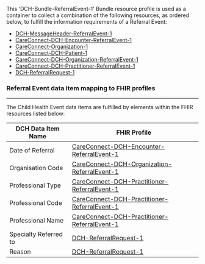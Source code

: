 This 'DCH-Bundle-ReferralEvent-1' Bundle resource profile is used as a container to collect a combination of the following resources, as ordered below, to fulfill the information requirements of a Referral Event:

- [DCH-MessageHeader-ReferralEvent-1]
- [CareConnect-DCH-Encounter-ReferralEvent-1]
- [CareConnect-Organization-1]
- [CareConnect-DCH-Patient-1]
- [CareConnect-DCH-Organization-ReferralEvent-1]
- [CareConnect-DCH-Practitioner-ReferralEvent-1]
- [DCH-ReferralRequest-1]    

###  Referral Event data item mapping to FHIR profiles ###
----------
The Child Health Event data items are fulfilled by elements within the FHIR resources listed below:

| DCH Data Item Name    | FHIR Profile                                        |
|-----------------------|-----------------------------------------------------|
| Date of Referral      | [CareConnect-DCH-Encounter-ReferralEvent-1]         |
| Organisation Code     | [CareConnect-DCH-Organization-ReferralEvent-1]      |
| Professional Type     | [CareConnect-DCH-Practitioner-ReferralEvent-1] |
| Professional Code     | [CareConnect-DCH-Practitioner-ReferralEvent-1] |
| Professional Name     | [CareConnect-DCH-Practitioner-ReferralEvent-1] |
| Specialty Referred to | [DCH-ReferralRequest-1]                             |
| Reason                | [DCH-ReferralRequest-1]                             |
                                                                                                   

[DCH-MessageHeader-ReferralEvent-1]:dch-messageheader-referralevent-1.html
[CareConnect-DCH-Encounter-ReferralEvent-1]:careconnect-dch-encounter-referralevent-1.html
[CareConnect-DCH-Patient-1]:careconnect-dch-patient-1.html
[CareConnect-Organization-1]:careconnect-organization-1.html 
[CareConnect-DCH-Organization-ReferralEvent-1]:careconnect-dch-organization-referralevent-1.html
[CareConnect-DCH-Practitioner-ReferralEvent-1]:careconnect-dch-practitioner-referralevent-1.html
[DCH-ReferralRequest-1]:dch-referralrequest-1.html    
